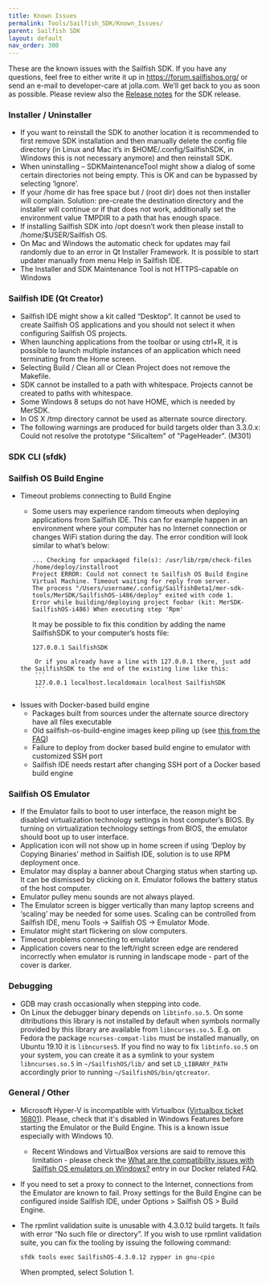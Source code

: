 ```yaml
---
title: Known Issues
permalink: Tools/Sailfish_SDK/Known_Issues/
parent: Sailfish SDK
layout: default
nav_order: 300
---
```


These are the known issues with the Sailfish SDK. If you have any questions, feel free to either write it up in <https://forum.sailfishos.org/> or send an e-mail to developer-care at jolla.com. We’ll get back to you as soon as possible. Please review also the [Release notes](/Tools/Sailfish_SDK#release-notes) for the SDK release.

### Installer / Uninstaller

  - If you want to reinstall the SDK to another location it is recommended to first remove SDK installation and then manually delete the config file directory (in Linux and Mac it’s in $HOME/.config/SailfishSDK, in Windows this is not necessary anymore) and then reinstall SDK.
  - When uninstalling – SDKMaintenanceTool might show a dialog of some certain directories not being empty. This is OK and can be bypassed by selecting ‘Ignore’.
  - If your /home dir has free space but / (root dir) does not then installer will complain. Solution: pre-create the destination directory and the installer will continue or if that does not work, additionally set the environment value TMPDIR to a path that has enough space.
  - If installing Sailfish SDK into /opt doesn’t work then please install to /home/$USER/Sailfish OS.
  - On Mac and Windows the automatic check for updates may fail randomly due to an error in Qt Installer Framework. It is possible to start updater manually from menu Help in Sailfish IDE.
  - The Installer and SDK Maintenance Tool is not HTTPS-capable on Windows

### Sailfish IDE (Qt Creator)

  - Sailfish IDE might show a kit called “Desktop”. It cannot be used to create Sailfish OS applications and you should not select it when configuring Sailfish OS projects.
  - When launching applications from the toolbar or using ctrl+R, it is possible to launch multiple instances of an application which need terminating from the Home screen.
  - Selecting Build / Clean all or Clean Project does not remove the Makefile.
  - SDK cannot be installed to a path with whitespace. Projects cannot be created to paths with whitespace.
  - Some Windows 8 setups do not have HOME, which is needed by MerSDK.
  - In OS X /tmp directory cannot be used as alternate source directory.
  - The following warnings are produced for build targets older than 3.3.0.x: Could not resolve the prototype "SilicaItem" of "PageHeader". (M301)

### SDK CLI (sfdk)

### Sailfish OS Build Engine

  - Timeout problems connecting to Build Engine
      - Some users may experience random timeouts when deploying applications from Sailfish IDE. This can for example happen in an environment where your computer has no Internet connection or changes WiFi station during the day. The error condition will look similar to what’s below:
        ```
        ... Checking for unpackaged file(s): /usr/lib/rpm/check-files /home/deploy/installroot
        Project ERROR: Could not connect to Sailfish OS Build Engine Virtual Machine. Timeout waiting for reply from server.
        The process "/Users/username/.config/SailfishBeta1/mer-sdk-tools/MerSDK/SailfishOS-i486/deploy" exited with code 1.
        Error while building/deploying project foobar (kit: MerSDK-SailfishOS-i486) When executing step 'Rpm'
        ```

        It may be possible to fix this condition by adding the name SailfishSDK to your computer’s hosts file:
        ```
        127.0.0.1 SailfishSDK
	```
        Or if you already have a line with 127.0.0.1 there, just add the SailfishSDK to the end of the existing line like this:
        ```
        127.0.0.1 localhost.localdomain localhost SailfishSDK
        ```
  - Issues with Docker-based build engine
      - Packages built from sources under the alternate source directory have all files executable
      - Old sailfish-os-build-engine images keep piling up (see [this from the FAQ](/Tools/Sailfish_SDK/FAQ#old-sailfish-os-build-engine-images-keep-piling-up-is-this-desired))
      - Failure to deploy from docker based build engine to emulator with customized SSH port
      - Sailfish IDE needs restart after changing SSH port of a Docker based build engine

### Sailfish OS Emulator

  - If the Emulator fails to boot to user interface, the reason might be disabled virtualization technology settings in host computer’s BIOS. By turning on virtualization technology settings from BIOS, the emulator should boot up to user interface.
  - Application icon will not show up in home screen if using ‘Deploy by Copying Binaries’ method in Sailfish IDE, solution is to use RPM deployment once.
  - Emulator may display a banner about Charging status when starting up. It can be dismissed by clicking on it. Emulator follows the battery status of the host computer.
  - Emulator pulley menu sounds are not always played.
  - The Emulator screen is bigger vertically than many laptop screens and ‘scaling’ may be needed for some uses. Scaling can be controlled from Sailfish IDE, menu Tools -\> Sailfish OS -\> Emulator Mode.
  - Emulator might start flickering on slow computers.
  - Timeout problems connecting to emulator
  - Application covers near to the left/right screen edge are rendered incorrectly when emulator is running in landscape mode - part of the cover is darker.

### Debugging

  - GDB may crash occasionally when stepping into code.
  - On Linux the debugger binary depends on `libtinfo.so.5`. On some ditributions this library is not installed by default when symbols normally provided by this library are available from `libncurses.so.5`. E.g. on Fedora the package `ncurses-compat-libs` must be installed manually, on Ubuntu 19.10 it is `libncurses5`. If you find no way to fix `libtinfo.so.5` on your system, you can create it as a symlink to your system `libncurses.so.5` in `~/SailfishOS/lib/` and set `LD_LIBRARY_PATH` accordingly prior to running `~/SailfishOS/bin/qtcreator`.

### General / Other

  - Microsoft Hyper-V is incompatible with Virtualbox ([Virtualbox ticket 16801](https://www.virtualbox.org/ticket/16801)). Please, check that it's disabled in Windows Features before starting the Emulator or the Build Engine. This is a known issue especially with Windows 10.
      - Recent Windows and VirtualBox versions are said to remove this limitation - please check the [What are the compatibility issues with Sailfish OS emulators on Windows?](/Tools/Sailfish_SDK/FAQ#what-are-the-compatibility-issues-with-sailfish-os-emulators-on-windows) entry in our Docker related FAQ.
  - If you need to set a proxy to connect to the Internet, connections from the Emulator are known to fail. Proxy settings for the Build Engine can be configured inside Sailfish IDE, under Options \> Sailfish OS \> Build Engine.
  - The rpmlint validation suite is unusable with 4.3.0.12 build targets. It fails with error “No such file or directory”. If you wish to use rpmlint validation suite, you can fix the tooling by issuing the following command:

        sfdk tools exec SailfishOS-4.3.0.12 zypper in gnu-cpio

    When prompted, select Solution 1.
